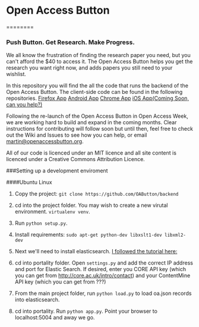 #  Open Access Button
========
### Push Button. Get Research. Make Progress.

We all know the frustration of finding the research paper you need, but you can't afford the $40 to access it. The Open Access Button helps you get the research you want right now, and adds papers you still need to your wishlist.

In this repository you will find the all the code that runs the backend of the Open Access Button. The client-side code can be found in the following repositories.
[Firefox App](https://github.com/OAButton/oab-fxaddon)
[Android App](https://github.com/OAButton/androidmobileapp)
[Chrome App](https://github.com/OAButton/oab-chromeaddon)
[iOS App(Coming Soon, can you help?)](https://github.com/OAButton/iOSmobileapp)

Following the re-launch of the Open Access Button in Open Access Week, we are working hard to build and expand in the coming months. Clear instructions for contributing will follow soon but until then, feel free to check out the Wiki and Issues to see how you can help, or email martin@openaccessbutton.org.

All of our code is licenced under an MIT licence and all site content is licenced under a Creative Commons Attribution Licence.

###Setting up a development enviroment

####Ubuntu Linux

1. Copy the project: `git clone https://github.com/OAButton/backend`

1. cd into the project folder. You may wish to create a new virutal environment. `virtualenv venv`.

1. Run `python setup.py`.

1. Install requirements: `sudo apt-get python-dev libxslt1-dev libxml2-dev`

1. Next we'll need to install elasticsearch. [I followed the tutorial here:](https://www.digitalocean.com/community/tutorials/how-to-install-elasticsearch-on-an-ubuntu-vps)

1. cd into portality folder. Open `settings.py` and add the correct IP address and port for Elastic Search. If desired, enter you CORE API key (which you can get from http://core.ac.uk/intro/contact) and your ContentMine API key (which you can get from ???)

1. From the main project folder, run `python load.py` to load oa.json records into elasticsearch.

1. cd into portality. Run `python app.py`. Point your browser to localhost:5004 and away we go.
